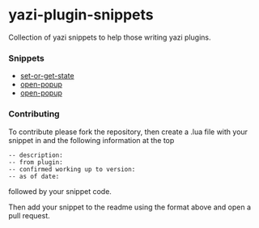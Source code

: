 # yazi-plugin-snippets
Collection of yazi snippets to help those writing yazi plugins.

### Snippets

- [set-or-get-state](https://github.com/wylie102/yazi-plugin-snippets/blob/main/snippets/set-or-get-state.lua)
- [open-popup](https://github.com/wylie102/yazi-plugin-snippets/blob/main/snippets/open-popup.lua)
- [open-popup](https://github.com/wylie102/yazi-plugin-snippets/blob/main/snippets/capture-input.lua)


### Contributing

To contribute please fork the repository, then create a .lua file with your snippet in and the following information at the top

```
-- description: 
-- from plugin:
-- confirmed working up to version:
-- as of date:
```

followed by your snippet code.

Then add your snippet to the readme using the format above and open a pull request.
